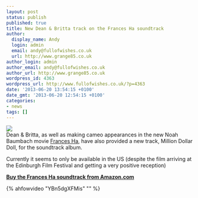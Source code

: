 ```yaml
---
layout: post
status: publish
published: true
title: New Dean & Britta track on the Frances Ha soundtrack
author:
  display_name: Andy
  login: admin
  email: andy@fullofwishes.co.uk
  url: http://www.grange85.co.uk
author_login: admin
author_email: andy@fullofwishes.co.uk
author_url: http://www.grange85.co.uk
wordpress_id: 4363
wordpress_url: http://www.fullofwishes.co.uk/?p=4363
date: '2013-06-20 13:54:15 +0100'
date_gmt: '2013-06-20 12:54:15 +0100'
categories:
- news
tags: []
---
```

<p><a href="http://www.amazon.com/gp/product/B00CSWAXBO/ref=as_li_ss_il?ie=UTF8&camp=1789&creative=390957&creativeASIN=B00CSWAXBO&linkCode=as2&tag=aheadfullofwi-20"><img border="0" class="alignright" src="http://ws.assoc-amazon.com/widgets/q?_encoding=UTF8&ASIN=B00CSWAXBO&Format=_SL160_&ID=AsinImage&MarketPlace=US&ServiceVersion=20070822&WS=1&tag=aheadfullofwi-20" ></a><img src="http://www.assoc-amazon.com/e/ir?t=aheadfullofwi-20&l=as2&o=1&a=B00CSWAXBO" width="1" height="1" border="0" alt="" style="border:none !important; margin:0px !important;" /><br />
Dean & Britta, as well as making cameo appearances in the new Noah Baumbach movie <a href="http://en.wikipedia.org/wiki/Frances_Ha">Frances Ha</a>, have also provided a new track, Million Dollar Doll, for the soundtrack album. </p>
<p>Currently it seems to only be available in the US (despite the film arriving at the Edinburgh Film Festival and getting a very positive reception)</p>
<p><strong><a href="http://www.amazon.com/gp/product/B00CSWAXBO/ref=as_li_ss_tl?ie=UTF8&camp=1789&creative=390957&creativeASIN=B00CSWAXBO&linkCode=as2&tag=aheadfullofwi-20">Buy the Frances Ha soundtrack from Amazon.com</a></strong></p>
{% ahfowvideo "YBn5dgXFMis" "" %}
